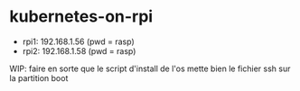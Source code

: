 # kubernetes-on-rpi

- rpi1: 192.168.1.56 (pwd = rasp)
- rpi2: 192.168.1.58 (pwd = rasp)

WIP: faire en sorte que le script d'install de l'os mette bien le fichier ssh sur la partition boot